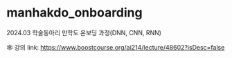 # manhakdo_onboarding
2024.03 학술동아리 만학도 온보딩 과정(DNN, CNN, RNN)

🕸️ 강의 link: https://www.boostcourse.org/ai214/lecture/48602?isDesc=false
